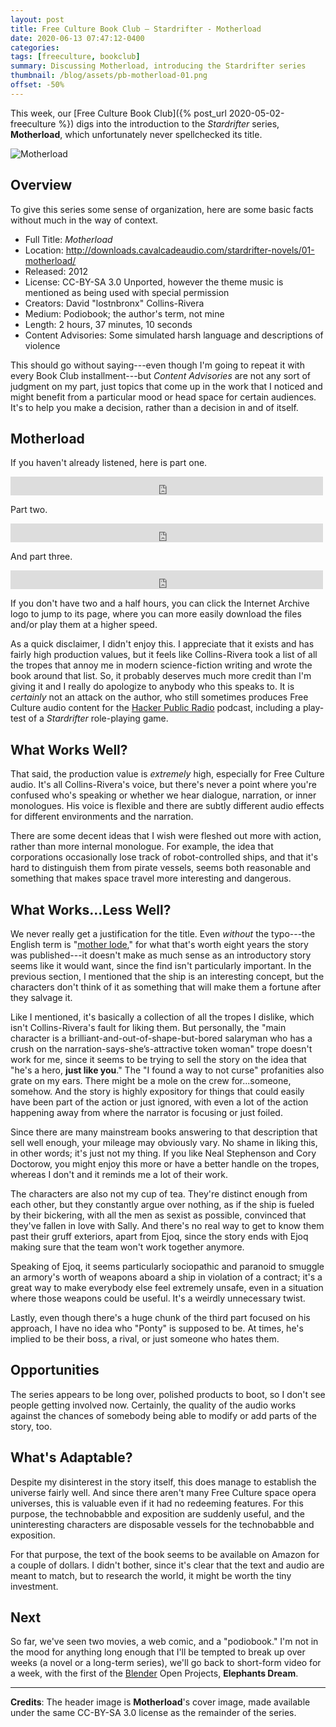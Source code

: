 ```yaml
---
layout: post
title: Free Culture Book Club — Stardrifter - Motherload
date: 2020-06-13 07:47:12-0400
categories:
tags: [freeculture, bookclub]
summary: Discussing Motherload, introducing the Stardrifter series
thumbnail: /blog/assets/pb-motherload-01.png
offset: -50%
---
```


This week, our [Free Culture Book Club]({% post_url 2020-05-02-freeculture %}) digs into the introduction to the *Stardrifter* series, **Motherload**, which unfortunately never spellchecked its title.

![Motherload](/blog/assets/pb-motherload-01.png "Motherload")

## Overview

To give this series some sense of organization, here are some basic facts without much in the way of context.

 * Full Title:  *Motherload*
 * Location:  <http://downloads.cavalcadeaudio.com/stardrifter-novels/01-motherload/>
 * Released:  2012
 * License:  CC-BY-SA 3.0 Unported, however the theme music is mentioned as being used with special permission
 * Creators:  David "lostnbronx" Collins-Rivera
 * Medium:  Podiobook; the author's term, not mine
 * Length:  2 hours, 37 minutes, 10 seconds
 * Content Advisories:  Some simulated harsh language and descriptions of violence

This should go without saying---even though I'm going to repeat it with every Book Club installment---but *Content Advisories* are not any sort of judgment on my part, just topics that come up in the work that I noticed and might benefit from a particular mood or head space for certain audiences.  It's to help you make a decision, rather than a decision in and of itself.

## Motherload

If you haven't already listened, here is part one.

<iframe src="https://archive.org/embed/Stardrifter/stardrifter-book-01-motherload-chap-01.ogg" width="500" height="30" frameborder="0" webkitallowfullscreen="false" mozallowfullscreen="false"></iframe>

Part two.

<iframe src="https://archive.org/embed/Stardrifter/stardrifter-book-01-motherload-chap-02.ogg" width="500" height="30" frameborder="0" webkitallowfullscreen="false" mozallowfullscreen="false"></iframe>

And part three.

<iframe src="https://archive.org/embed/Stardrifter/stardrifter-book-01-motherload-chap-03.ogg" width="500" height="30" frameborder="0" webkitallowfullscreen="false" mozallowfullscreen="false"></iframe>

If you don't have two and a half hours, you can click the Internet Archive logo to jump to its page, where you can more easily download the files and/or play them at a higher speed.

As a quick disclaimer, I didn't enjoy this.  I appreciate that it exists and has fairly high production values, but it feels like Collins-Rivera took a list of all the tropes that annoy me in modern science-fiction writing and wrote the book around that list.  So, it probably deserves much more credit than I'm giving it and I really do apologize to anybody who this speaks to.  It is *certainly* not an attack on the author, who still sometimes produces Free Culture audio content for the [Hacker Public Radio](http://hackerpublicradio.org/correspondents.php?hostid=107) podcast, including a play-test of a *Stardrifter* role-playing game.

## What Works Well?

That said, the production value is *extremely* high, especially for Free Culture audio.  It's all Collins-Rivera's voice, but there's never a point where you're confused who's speaking or whether we hear dialogue, narration, or inner monologues.  His voice is flexible and there are subtly different audio effects for different environments and the narration.

There are some decent ideas that I wish were fleshed out more with action, rather than more internal monologue.  For example, the idea that corporations occasionally lose track of robot-controlled ships, and that it's hard to distinguish them from pirate vessels, seems both reasonable and something that makes space travel more interesting and dangerous.

## What Works...Less Well?

We never really get a justification for the title.  Even *without* the typo---the English term is "[mother lode](https://en.wiktionary.org/wiki/mother_lode#English)," for what that's worth eight years the story was published---it doesn't make as much sense as an introductory story seems like it would want, since the find isn't particularly important.  In the previous section, I mentioned that the ship is an interesting concept, but the characters don't think of it as something that will make them a fortune after they salvage it.

Like I mentioned, it's basically a collection of all the tropes I dislike, which isn't Collins-Rivera's fault for liking them.  But personally, the "main character is a brilliant-and-out-of-shape-but-bored salaryman who has a crush on the narration-says-she’s-attractive token woman" trope doesn't work for me, since it seems to be trying to sell the story on the idea that "he's a hero, **just like you**."  The "I found a way to not curse" profanities also grate on my ears.  There might be a mole on the crew for...someone, somehow.  And the story is highly expository for things that could easily have been part of the action or just ignored, with even a lot of the action happening away from where the narrator is focusing or just foiled.

Since there are many mainstream books answering to that description that sell well enough, your mileage may obviously vary.  No shame in liking this, in other words; it's just not my thing.  If you like Neal Stephenson and Cory Doctorow, you might enjoy this more or have a better handle on the tropes, whereas I don't and it reminds me a lot of their work.

The characters are also not my cup of tea.  They're distinct enough from each other, but they constantly argue over nothing, as if the ship is fueled by their bickering, with all the men as sexist as possible, convinced that they've fallen in love with Sally.  And there's no real way to get to know them past their gruff exteriors, apart from Ejoq, since the story ends with Ejoq making sure that the team won't work together anymore.

Speaking of Ejoq, it seems particularly sociopathic and paranoid to smuggle an armory's worth of weapons aboard a ship in violation of a contract; it's a great way to make everybody else feel extremely unsafe, even in a situation where those weapons could be useful.  It's a weirdly unnecessary twist.

Lastly, even though there's a huge chunk of the third part focused on his approach, I have no idea who "Ponty" is supposed to be.  At times, he's implied to be their boss, a rival, or just someone who hates them.

## Opportunities

The series appears to be long over, polished products to boot, so I don't see people getting involved now.  Certainly, the quality of the audio works against the chances of somebody being able to modify or add parts of the story, too.

## What's Adaptable?

Despite my disinterest in the story itself, this does manage to establish the universe fairly well.  And since there aren't many Free Culture space opera universes, this is valuable even if it had no redeeming features.  For this purpose, the technobabble and exposition are suddenly useful, and the uninteresting characters are disposable vessels for the technobabble and exposition.

For that purpose, the text of the book seems to be available on Amazon for a couple of dollars.  I didn't bother, since it's clear that the text and audio are meant to match, but to research the world, it might be worth the tiny investment.

## Next

So far, we've seen two movies, a web comic, and a "podiobook."  I'm not in the mood for anything long enough that I'll be tempted to break up over weeks (a novel or a long-term series), we'll go back to short-form video for a week, with the first of the [Blender](https://www.blender.org/) Open Projects, **Elephants Dream**.

* * *

**Credits**:  The header image is **Motherload**'s cover image, made available under the same CC-BY-SA 3.0 license as the remainder of the series.
